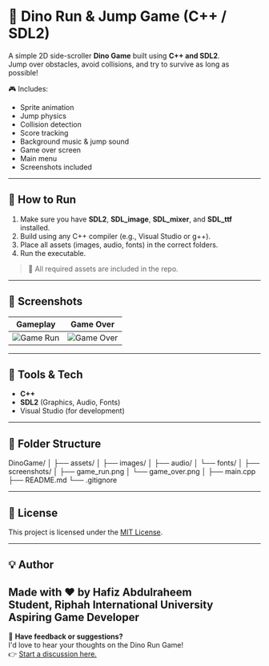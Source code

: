 # 🦖 Dino Run & Jump Game (C++ / SDL2)

A simple 2D side-scroller **Dino Game** built using **C++ and SDL2**.  
Jump over obstacles, avoid collisions, and try to survive as long as possible!  

🎮 Includes:  
- Sprite animation  
- Jump physics  
- Collision detection  
- Score tracking  
- Background music & jump sound  
- Game over screen  
- Main menu  
- Screenshots included

---

## 🚀 How to Run

1. Make sure you have **SDL2**, **SDL_image**, **SDL_mixer**, and **SDL_ttf** installed.
2. Build using any C++ compiler (e.g., Visual Studio or g++).
3. Place all assets (images, audio, fonts) in the correct folders.
4. Run the executable.

> 📝 All required assets are included in the repo.

---

## 📸 Screenshots

| Gameplay | Game Over |
|----------|-----------|
| ![Game Run](screenshots/code.png) | ![Game Over](screenshots/game_run.png) |

---

## 🔧 Tools & Tech

- **C++**  
- **SDL2** (Graphics, Audio, Fonts)  
- Visual Studio (for development)  

---

## 📁 Folder Structure

DinoGame/
│
├── assets/
│ ├── images/
│ ├── audio/
│ └── fonts/
│
├── screenshots/
│ ├── game_run.png
│ └── game_over.png
│
├── main.cpp
├── README.md
└── .gitignore

---

## 📜 License

This project is licensed under the [MIT License](LICENSE).

---

## 💡 Author

Made with ❤️ by **Hafiz Abdulraheem**  
Student, Riphah International University  
Aspiring Game Developer
---

📣 **Have feedback or suggestions?**  
I'd love to hear your thoughts on the Dino Run Game!  
👉 [Start a discussion here.](https://github.com/AbdulRaheem386/Dino-Run/discussions)






